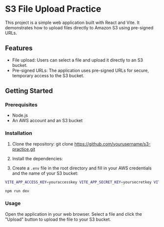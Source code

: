 # S3 File Upload Practice

This project is a simple web application built with React and Vite. It demonstrates how to upload files directly to Amazon S3 using pre-signed URLs.

## Features

- File upload: Users can select a file and upload it directly to an S3 bucket.
- Pre-signed URLs: The application uses pre-signed URLs for secure, temporary access to the S3 bucket.

## Getting Started

### Prerequisites

- Node.js
- An AWS account and an S3 bucket

### Installation

1. Clone the repository:
git clone https://github.com/yourusername/s3-practice.git

2. Install the dependencies:
3. Create a `.env` file in the root directory and fill in your AWS credentials and the name of your S3 bucket:

```bash
VITE_APP_ACCESS_KEY=youraccesskey VITE_APP_SECRET_KEY=yoursecretkey VITE_APP_BUCKET_NAME=yourbucketname ``` 4. Start the development server:
```
```bash
npm run dev
```

### Usage
Open the application in your web browser. Select a file and click the "Upload" button to upload the file to your S3 bucket.
